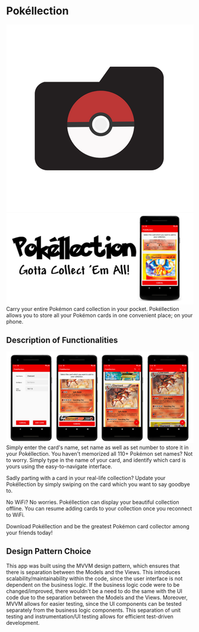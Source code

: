 # Pokéllection
![logo](https://github.com/nkrishna0609/Pokellection/blob/master/readmeImages/pokellection_logo.png)
![logo](https://github.com/nkrishna0609/Pokellection/blob/master/readmeImages/pokellection_feature_graphic.png)
Carry your entire Pokémon card collection in your pocket. Pokéllection allows you to store all your Pokémon cards in one convenient place; on your phone.

## Description of Functionalities ##
![logo](https://github.com/nkrishna0609/Pokellection/blob/master/readmeImages/pokellection_ss.png)
Simply enter the card's name, set name as well as set number to store it in your Pokéllection. You haven't memorized all 110+ Pokémon set names? Not to worry. Simply type in the name of your card, and identify which card is yours using the easy-to-navigate interface.

Sadly parting with a card in your real-life collection? Update your Pokéllection by simply swiping on the card which you want to say goodbye to.

No WiFi? No worries. Pokéllection can display your beautiful collection offline. You can resume adding cards to your collection once you reconnect to WiFi.

Download Pokéllection and be the greatest Pokémon card collector among your friends today!

## Design Pattern Choice ##
This app was built using the MVVM design pattern, which ensures that there is separation between the Models and the Views. This introduces scalability/maintainability within the code, since the user interface is not dependent on the business logic. If the business logic code were to be changed/improved, there wouldn't be a need to do the same with the UI code due to the separation between the Models and the Views. Moreover, MVVM allows for easier testing, since the UI components can be tested separately from the business logic components. This separation of unit testing and instrumentation/UI testing allows for efficient test-driven development.
